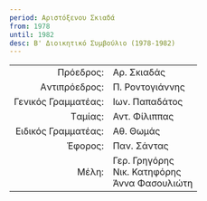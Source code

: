 ```yaml
---
period: Αριστόξενου Σκιαδά
from: 1978
until: 1982
desc: Β' Διοικητικό Συμβούλιο (1978-1982)
---
```


|                              |                        |
| ---------------------------: | :----------------------|
| Πρόεδρος: | Αρ. Σκιαδάς|
| Aντιπρόεδρος: |  Π. Ροντογιάννης|
| Γενικός Γραμματέας: | Ιων. Παπαδάτος |
| Tαμίας: | Αντ. Φίλιππας|
| Eιδικός Γραμματέας: | Αθ. Θωμάς|
| Έφορος: | Παν. Σάντας|
| Μέλη: | Γερ. Γρηγόρης<br/>Νικ. Κατηφόρης<br/>Άννα Φασουλιώτη|
